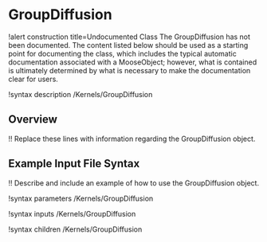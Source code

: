 # GroupDiffusion

!alert construction title=Undocumented Class
The GroupDiffusion has not been documented. The content listed below should be used as a starting point for
documenting the class, which includes the typical automatic documentation associated with a
MooseObject; however, what is contained is ultimately determined by what is necessary to make the
documentation clear for users.

!syntax description /Kernels/GroupDiffusion

## Overview

!! Replace these lines with information regarding the GroupDiffusion object.

## Example Input File Syntax

!! Describe and include an example of how to use the GroupDiffusion object.

!syntax parameters /Kernels/GroupDiffusion

!syntax inputs /Kernels/GroupDiffusion

!syntax children /Kernels/GroupDiffusion
